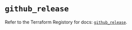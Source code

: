 # `github_release`

Refer to the Terraform Registory for docs: [`github_release`](https://registry.terraform.io/providers/integrations/github/5.31.0/docs/resources/release).
